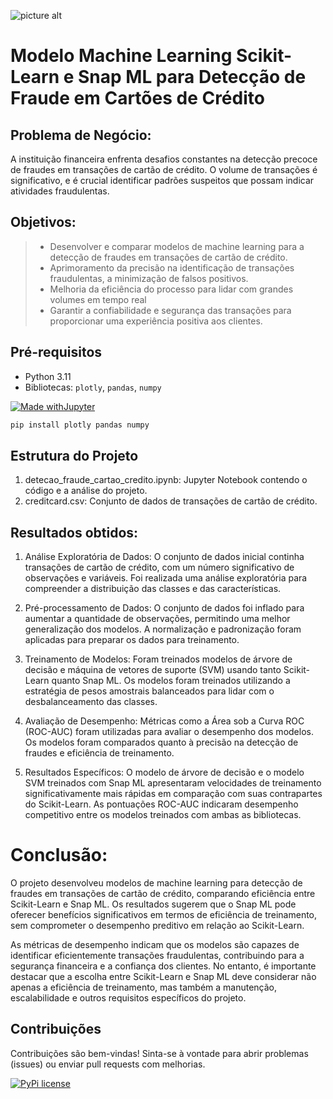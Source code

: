 ![picture alt](http://via.placeholder.com/1000x150 "Title is optional")
# Modelo Machine Learning Scikit-Learn e Snap ML para Detecção de Fraude em Cartões de Crédito

## Problema de Negócio: 

A instituição financeira enfrenta desafios constantes na detecção precoce de fraudes em transações de cartão de crédito. O volume de transações é significativo, e é crucial identificar padrões suspeitos que possam indicar atividades fraudulentas.

## Objetivos:

> - Desenvolver e comparar modelos de machine learning para a detecção de fraudes em transações de cartão de crédito.
> - Aprimoramento da precisão na identificação de transações fraudulentas, a minimização de falsos positivos.
> - Melhoria da eficiência do processo para lidar com grandes volumes em tempo real
> - Garantir a confiabilidade e segurança das transações para proporcionar uma experiência positiva aos clientes.

## Pré-requisitos

- Python 3.11
- Bibliotecas: `plotly`, `pandas`, `numpy`
  
[![Made withJupyter](https://img.shields.io/badge/Made%20with-Jupyter-orange?style=for-the-badge&logo=Jupyter)](https://jupyter.org/try)

```bash
pip install plotly pandas numpy
```

## Estrutura do Projeto
1. detecao_fraude_cartao_credito.ipynb: Jupyter Notebook contendo o código e a análise do projeto.
2. creditcard.csv: Conjunto de dados de transações de cartão de crédito.

## Resultados obtidos:

1. Análise Exploratória de Dados:
O conjunto de dados inicial continha transações de cartão de crédito, com um número significativo de observações e variáveis.
Foi realizada uma análise exploratória para compreender a distribuição das classes e das características.

2. Pré-processamento de Dados:
O conjunto de dados foi inflado para aumentar a quantidade de observações, permitindo uma melhor generalização dos modelos.
A normalização e padronização foram aplicadas para preparar os dados para treinamento.

3. Treinamento de Modelos:
Foram treinados modelos de árvore de decisão e máquina de vetores de suporte (SVM) usando tanto Scikit-Learn quanto Snap ML.
Os modelos foram treinados utilizando a estratégia de pesos amostrais balanceados para lidar com o desbalanceamento das classes.

4. Avaliação de Desempenho:
Métricas como a Área sob a Curva ROC (ROC-AUC) foram utilizadas para avaliar o desempenho dos modelos.
Os modelos foram comparados quanto à precisão na detecção de fraudes e eficiência de treinamento.

5. Resultados Específicos:
O modelo de árvore de decisão e o modelo SVM treinados com Snap ML apresentaram velocidades de treinamento significativamente mais rápidas em comparação com suas contrapartes do Scikit-Learn.
As pontuações ROC-AUC indicaram desempenho competitivo entre os modelos treinados com ambas as bibliotecas.

# Conclusão:

O projeto desenvolveu modelos de machine learning para detecção de fraudes em transações de cartão de crédito, comparando eficiência entre Scikit-Learn e Snap ML. Os resultados sugerem que o Snap ML pode oferecer benefícios significativos em termos de eficiência de treinamento, sem comprometer o desempenho preditivo em relação ao Scikit-Learn.

As métricas de desempenho indicam que os modelos são capazes de identificar eficientemente transações fraudulentas, contribuindo para a segurança financeira e a confiança dos clientes. No entanto, é importante destacar que a escolha entre Scikit-Learn e Snap ML deve considerar não apenas a eficiência de treinamento, mas também a manutenção, escalabilidade e outros requisitos específicos do projeto.

## Contribuições
Contribuições são bem-vindas! Sinta-se à vontade para abrir problemas (issues) ou enviar pull requests com melhorias.

[![PyPi license](https://badgen.net/pypi/license/pip/)](https://pypi.org/project/pip/)
